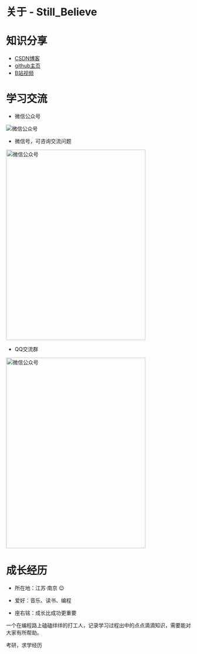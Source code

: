 # 关于 - Still_Believe

# 知识分享

* [CSDN博客](https://blog.csdn.net/baidu_15952103 "CSDN博客")
* [github主页](https://github.com/klc407073648 "github主页")
* [B站视频](https://space.bilibili.com/248442226 "B站视频")

# 学习交流

* 微信公众号

![微信公众号](/_images/about/me/微信公众号.png)

* 微信号，可咨询交流问题

<img src="/_images/about/me/微信号.png" alt="微信公众号" width="380" height="520" />

* QQ交流群

<img src="/_images/about/me/QQ交流群.png" alt="微信公众号" width="380" height="520" />

# 成长经历

* 所在地：江苏·南京 :wink:

* 爱好：音乐、读书、编程

* 座右铭：成长比成功更重要

一个在编程路上磕磕绊绊的打工人，记录学习过程出中的点点滴滴知识，需要能对大家有所帮助。

考研，求学经历

